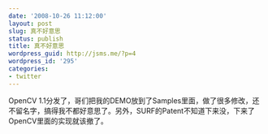 ```yaml
---
date: '2008-10-26 11:12:00'
layout: post
slug: 真不好意思
status: publish
title: 真不好意思
wordpress_guid: http://jsms.me/?p=4
wordpress_id: '295'
categories:
- twitter
---
```


OpenCV 1.1分发了，哥们把我的DEMO放到了Samples里面，做了很多修改，还不留名字，搞得我不都好意思了。另外，SURF的Patent不知道下来没，下来了OpenCV里面的实现就该撤了。  
  

